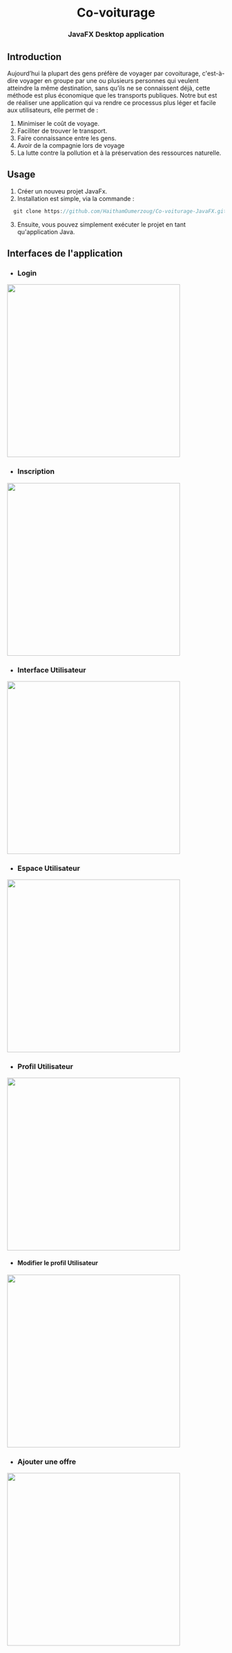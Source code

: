 <h1 align="center">Co-voiturage</h1>
<h3 align="center">JavaFX Desktop application</h3>

## Introduction
Aujourd’hui la plupart des gens préfère de voyager par covoiturage, c'est-à-dire voyager en groupe par une ou plusieurs personnes qui veulent atteindre la même destination, sans qu’ils ne se connaissent déjà, cette méthode est plus économique que les transports publiques. Notre but est de réaliser une application qui va rendre ce processus plus léger et facile aux utilisateurs, elle permet de :     
1. Minimiser le coût de voyage.     
1. Faciliter de trouver le transport.     
1. Faire connaissance entre les gens.     
1. Avoir de la compagnie lors de voyage     
1. La lutte contre la pollution et à la préservation des ressources naturelle.

## Usage
1. Créer un nouveu projet JavaFx.
1. Installation est simple, via la commande :
  ```java
    git clone https://github.com/HaithamOumerzoug/Co-voiturage-JavaFX.git
  ```
3. Ensuite, vous pouvez simplement exécuter le projet en tant qu'application Java.

## Interfaces de l'application
* ### Login
<p align="left">
  <img alt="" src="Interfaces/Login.png" width="400" height="400">
</p>

* ### Inscription
<p align="left">
  <img alt="" src="Interfaces/SignUp.png" width="400" height="400">
</p>

* ### Interface Utilisateur
<p align="left">
  <img alt="" src="Interfaces/UserInterface.png" width="400" height="400">
</p>

* ### Espace Utilisateur
<p align="left">
  <img alt="" src="Interfaces/UserSpace.png" width="400" height="400">
</p>

* ### Profil Utilisateur
<p align="left">
  <img alt="" src="Interfaces/MyProfile.png" width="400" height="400">
</p>

* #### Modifier le profil Utilisateur
<p align="left">
  <img alt="" src="Interfaces/UpdateProfile.png" width="400" height="400">
</p>

* ### Ajouter une offre
<p align="left">
  <img alt="" src="Interfaces/AddOffer.png" width="400" height="400">
</p>


